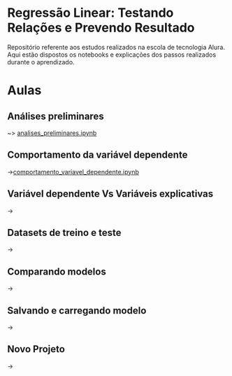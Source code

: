 # Regressão Linear: Testando Relações e Prevendo Resultado

Repositório referente aos estudos realizados na escola de tecnologia Alura. Aqui estão dispostos os notebooks e explicações dos passos realizados durante o aprendizado.

# Aulas
## Análises preliminares
~> [analises_preliminares.ipynb](https://github.com/brunodleite/alura_reg_linear/blob/main/analises_preliminares.ipynb)
## Comportamento da variável dependente
->[comportamento_variavel_dependente.ipynb](https://github.com/brunodleite/alura_reg_linear/blob/main/comportamento_varivavel_dependente.ipynb)
## Variável dependente Vs Variáveis explicativas
->
## Datasets de treino e teste
->
## Comparando modelos
->
## Salvando e carregando modelo
->
## Novo Projeto
->
